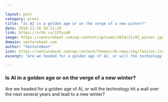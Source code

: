 ```yaml
---

layout: post
category: press
title: "Is AI in a golden age or on the verge of a new winter?"
date: 2019-11-16 20:21:29
link: https://vrhk.co/33TycmR
image: https://venturebeat.com/wp-content/uploads/2019/11/AI_winter.jpg?w=1200&strip=all
domain: venturebeat.com
author: "VentureBeat"
icon: https://venturebeat.com/wp-content/themes/vb-news/img/favicon.ico
excerpt: "Are we headed for a golden age of AI, or will the technology hit a wall over the next several years and lead to a new winter?"

---
```


### Is AI in a golden age or on the verge of a new winter?

Are we headed for a golden age of AI, or will the technology hit a wall over the next several years and lead to a new winter?